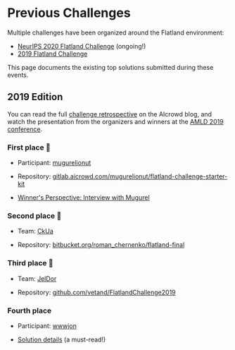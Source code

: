 Previous Challenges
===

Multiple challenges have been organized around the Flatland environment:

- [NeurIPS 2020 Flatland Challenge](https://www.aicrowd.com/challenges/neurips-2020-flatland-challenge/) (ongoing!)
- [2019 Flatland Challenge](https://www.aicrowd.com/challenges/flatland-challenge)

This page documents the existing top solutions submitted during these events.

2019 Edition
---

You can read the full [challenge retrospective](https://www.aicrowd.com/blogs/flatland-summary) on the AIcrowd blog, and watch the presentation from the organizers and winners at the [AMLD 2019 conference](https://www.youtube.com/watch?v=rGzXsOC7qXg).

### First place 🥇

- Participant: [mugurelionut](https://www.aicrowd.com/participants/mugurelionut)

- Repository: [gitlab.aicrowd.com/mugurelionut/flatland-challenge-starter-kit](https://gitlab.aicrowd.com/mugurelionut/flatland-challenge-starter-kit)

- [Winner's Perspective: Interview with Mugurel](https://www.aicrowd.com/blogs/flatland-mugurel)

### Second place 🥈

- Team: [CkUa](https://www.aicrowd.com/challenges/flatland-challenge/teams/CkUa)

- Repository: [bitbucket.org/roman_chernenko/flatland-final](https://bitbucket.org/roman_chernenko/flatland-final/)

### Third place 🥉

- Team: [JelDor](https://www.aicrowd.com/challenges/flatland-challenge/teams/JelDor)

- Repository: [github.com/vetand/FlatlandChallenge2019](https://github.com/vetand/FlatlandChallenge2019)

### Fourth place

- Participant: [wwwjon](https://www.aicrowd.com/participants/wwwjon)

- [Solution details](https://eprints.hsr.ch/855/) (a must-read!)